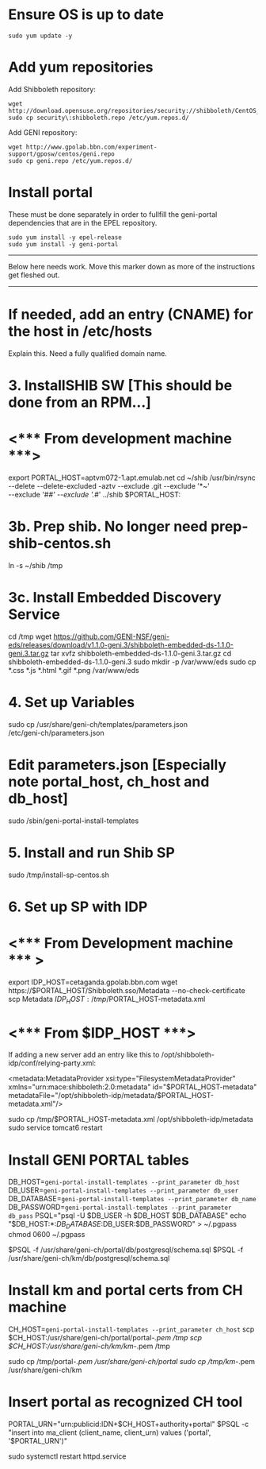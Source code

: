 # Ensure OS is up to date

```shell
sudo yum update -y
```

# Add yum repositories

Add Shibboleth repository:

```shell
wget http://download.opensuse.org/repositories/security://shibboleth/CentOS_7/security:shibboleth.repo
sudo cp security\:shibboleth.repo /etc/yum.repos.d/
```

Add GENI repository:

```shell
wget http://www.gpolab.bbn.com/experiment-support/gposw/centos/geni.repo
sudo cp geni.repo /etc/yum.repos.d/
```

# Install portal

These must be done separately in order to fullfill the geni-portal
dependencies that are in the EPEL repository.

```shell
sudo yum install -y epel-release
sudo yum install -y geni-portal
```

-----

Below here needs work. Move this marker down as more of the instructions
get fleshed out.

-----

# If needed, add an entry (CNAME) for the host in /etc/hosts

Explain this. Need a fully qualified domain name.

# 3. InstallSHIB SW [This should be done from an RPM...]
# <*** From development machine ***>
export PORTAL_HOST=aptvm072-1.apt.emulab.net
cd ~/shib
/usr/bin/rsync --delete --delete-excluded -aztv --exclude .git --exclude '*~' \
               --exclude '#*#' --exclude '.#*' ../shib $PORTAL_HOST:


# 3b. Prep shib. No longer need prep-shib-centos.sh
ln -s ~/shib /tmp

# 3c. Install Embedded Discovery Service
cd /tmp
wget https://github.com/GENI-NSF/geni-eds/releases/download/v1.1.0-geni.3/shibboleth-embedded-ds-1.1.0-geni.3.tar.gz
tar xvfz shibboleth-embedded-ds-1.1.0-geni.3.tar.gz
cd shibboleth-embedded-ds-1.1.0-geni.3
sudo mkdir -p /var/www/eds
sudo cp *.css *.js *.html *.gif *.png /var/www/eds

# 4. Set up Variables
sudo cp /usr/share/geni-ch/templates/parameters.json \
        /etc/geni-ch/parameters.json
# Edit parameters.json [Especially note portal_host, ch_host and db_host]
sudo /sbin/geni-portal-install-templates

# 5. Install and run Shib SP
sudo /tmp/install-sp-centos.sh

# 6. Set up SP with IDP
# <*** From Development machine *** >

export IDP_HOST=cetaganda.gpolab.bbn.com
wget https://$PORTAL_HOST/Shibboleth.sso/Metadata --no-check-certificate
scp Metadata $IDP_HOST:/tmp/$PORTAL_HOST-metadata.xml

# <*** From $IDP_HOST ***>

If adding a new server add an entry like this to
/opt/shibboleth-idp/conf/relying-party.xml:

  <metadata:MetadataProvider xsi:type="FilesystemMetadataProvider"
    xmlns="urn:mace:shibboleth:2.0:metadata"
    id="$PORTAL_HOST-metadata"
    metadataFile="/opt/shibboleth-idp/metadata/$PORTAL_HOST-metadata.xml"/>

sudo cp /tmp/$PORTAL_HOST-metadata.xml /opt/shibboleth-idp/metadata
sudo service tomcat6 restart


# Install GENI PORTAL tables
DB_HOST=`geni-portal-install-templates --print_parameter db_host`
DB_USER=`geni-portal-install-templates --print_parameter db_user`
DB_DATABASE=`geni-portal-install-templates --print_parameter db_name`
DB_PASSWORD=`geni-portal-install-templates --print_parameter db_pass`
PSQL="psql -U $DB_USER -h $DB_HOST $DB_DATABASE"
echo "$DB_HOST:*:$DB_DATABASE:$DB_USER:$DB_PASSWORD"  > ~/.pgpass
chmod 0600 ~/.pgpass

$PSQL -f /usr/share/geni-ch/portal/db/postgresql/schema.sql
$PSQL -f /usr/share/geni-ch/km/db/postgresql/schema.sql

# Install km and portal certs from CH machine
CH_HOST=`geni-portal-install-templates --print_parameter ch_host`
scp $CH_HOST:/usr/share/geni-ch/portal/portal-*.pem /tmp
scp $CH_HOST:/usr/share/geni-ch/km/km-*.pem /tmp

sudo cp /tmp/portal-*.pem /usr/share/geni-ch/portal
sudo cp /tmp/km-*.pem /usr/share/geni-ch/km

# Insert portal as recognized CH tool
PORTAL_URN="urn:publicid:IDN+$CH_HOST+authority+portal"
$PSQL -c "insert into ma_client (client_name, client_urn) values ('portal', '$PORTAL_URN')"

sudo systemctl restart httpd.service
